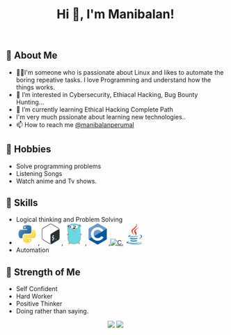 <h1 align="center">Hi 👋, I'm Manibalan!</h1>
<br>

## 💬 About Me

- 👨‍💻I'm someone who is passionate about Linux and likes to automate the boring repeative tasks. I love Programming and understand how the things works.
- 👀 I’m interested in Cybersecurity, Ethiacal Hacking, Bug Bounty Hunting...
- 🌱 I’m currently learning Ethical Hacking Complete Path
- I'm very much pssionate about learning new technologies..
- 📫 How to reach me [@manibalanperumal](https://twitter.com/manibalanperumal)

## 📅 Hobbies
- Solve programming problems
- Listening Songs
- Watch anime and Tv shows.

## 📅 Skills
- Logical thinking and Problem Solving
- <a href="#"><img src="https://raw.githubusercontent.com/devicons/devicon/master/icons/python/python-original.svg" alt="C" width="auto" height="50px"/></a>,<a href="#"><img src="https://raw.githubusercontent.com/devicons/devicon/master/icons/bash/bash-original.svg" alt="C" width="auto" height="50px"/></a>,<a href="#"><img src="https://raw.githubusercontent.com/devicons/devicon/master/icons/go/go-original.svg" alt="C" width="auto" height="50px"/></a>,<a href="#"><img src="https://raw.githubusercontent.com/devicons/devicon/master/icons/c/c-original.svg" alt="C" width="auto" height="50px"/></a>,<a href="#"><img src="https://raw.githubusercontent.com/devicons/devicon/master/icons/c++/c++-original.svg" alt="C" width="auto" height="50px"/></a>,<a href="#"><img src="https://raw.githubusercontent.com/devicons/devicon/master/icons/java/java-original.svg" alt="C" width="auto" height="50px"/></a>
- Automation

## 📅 Strength of Me
- Self Confident
- Hard Worker
- Positive Thinker
- Doing rather than saying.

<p align = "center">
  <img src = "https://github-readme-stats.vercel.app/api?username=ManibalanPerumal&show_icons=true&theme=bear" width = 400>
  <img src = "https://github-readme-streak-stats.herokuapp.com?user=ManibalanPerumal&theme=dark&hide_border=true" width = 400>
</p>

<!---
ManibalanPerumal/ManibalanPerumal is a ✨ special ✨ repository because its `README.md` (this file) appears on your GitHub profile.
You can click the Preview link to take a look at your changes.
--->
